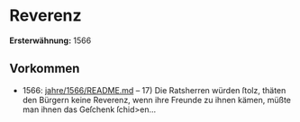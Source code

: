# Reverenz

**Ersterwähnung:** 1566

## Vorkommen
- 1566: [jahre/1566/README.md](../jahre/1566/README.md) – 17) Die Ratsherren würden ſtolz, thäten den Bürgern
keine Reverenz, wenn ihre Freunde zu ihnen kämen, müßte
man ihnen das Geſchenk ſchid>en...
